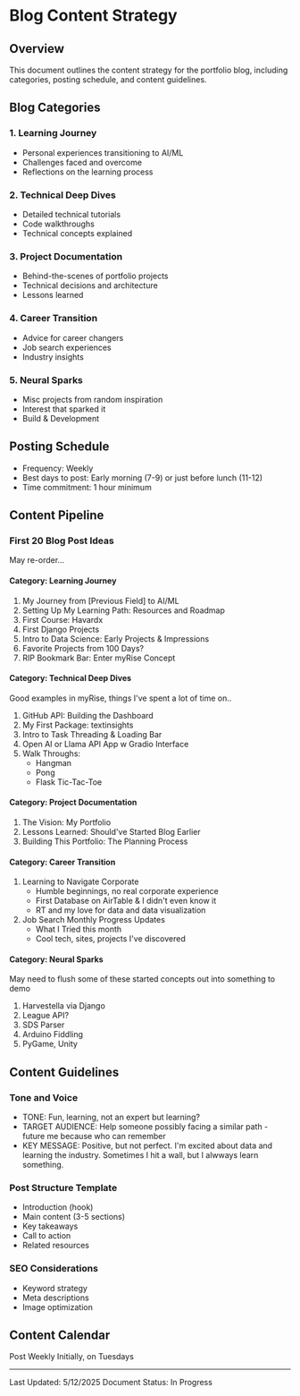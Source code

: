# Blog Content Strategy

## Overview
This document outlines the content strategy for the portfolio blog, including categories, posting schedule, and content guidelines.

## Blog Categories

### 1. Learning Journey
- Personal experiences transitioning to AI/ML
- Challenges faced and overcome
- Reflections on the learning process

### 2. Technical Deep Dives
- Detailed technical tutorials
- Code walkthroughs
- Technical concepts explained

### 3. Project Documentation
- Behind-the-scenes of portfolio projects
- Technical decisions and architecture
- Lessons learned

### 4. Career Transition
- Advice for career changers
- Job search experiences
- Industry insights

### 5. Neural Sparks
- Misc projects from random inspiration
- Interest that sparked it
- Build & Development

## Posting Schedule
- Frequency: Weekly
- Best days to post: Early morning (7-9) or just before lunch (11-12)
- Time commitment: 1 hour minimum

## Content Pipeline

### First 20 Blog Post Ideas
May re-order...

#### Category: Learning Journey
1. My Journey from [Previous Field] to AI/ML
2. Setting Up My Learning Path: Resources and Roadmap
3. First Course: Havardx
4. First Django Projects
5. Intro to Data Science: Early Projects & Impressions
6. Favorite Projects from 100 Days?
7. RIP Bookmark Bar: Enter myRise Concept


#### Category: Technical Deep Dives
Good examples in myRise, things I've spent a lot of time on..

1. GitHub API: Building the Dashboard
2. My First Package: textinsights
3. Intro to Task Threading & Loading Bar
4. Open AI or Llama API App w Gradio Interface
5. Walk Throughs:
    - Hangman
    - Pong
    - Flask Tic-Tac-Toe


#### Category: Project Documentation
1. The Vision: My Portfolio
2. Lessons Learned: Should've Started Blog Earlier
3. Building This Portfolio: The Planning Process


#### Category: Career Transition
1. Learning to Navigate Corporate
    - Humble beginnings, no real corporate experience
    - First Database on AirTable & I didn't even know it
    - RT and my love for data and data visualization
2. Job Search Monthly Progress Updates
    - What I Tried this month
    - Cool tech, sites, projects I've discovered


#### Category: Neural Sparks
May need to flush some of these started concepts out into something to demo
1. Harvestella via Django
2. League API?
3. SDS Parser
4. Arduino Fiddling
5. PyGame, Unity


## Content Guidelines

### Tone and Voice
- TONE: Fun, learning, not an expert but learning?
- TARGET AUDIENCE: Help someone possibly facing a similar path - future me because who can remember
- KEY MESSAGE: Positive, but not perfect. I'm excited about data and learning the industry. Sometimes I hit a wall, but I alwways learn something. 

### Post Structure Template
- Introduction (hook)
- Main content (3-5 sections)
- Key takeaways
- Call to action
- Related resources

### SEO Considerations
- Keyword strategy
- Meta descriptions
- Image optimization

## Content Calendar
Post Weekly Initially, on Tuesdays

---
Last Updated: 5/12/2025
Document Status: In Progress